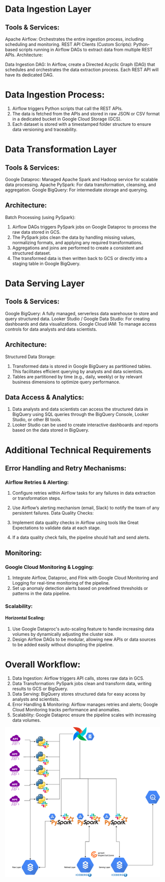 # Data Ingestion Layer

## Tools & Services:

Apache Airflow: Orchestrates the entire ingestion process, including scheduling and monitoring.
REST API Clients (Custom Scripts): Python-based scripts running in Airflow DAGs to extract data from multiple REST APIs.
Architecture:

Data Ingestion DAG: In Airflow, create a Directed Acyclic Graph (DAG) that schedules and orchestrates the data extraction process. Each REST API will have its dedicated DAG.

# Data Ingestion Process:

1. Airflow triggers Python scripts that call the REST APIs.
2. The data is fetched from the APIs and stored in raw JSON or CSV format in a dedicated bucket in Google Cloud Storage (GCS).
3. Each dataset is stored with a timestamped folder structure to ensure data versioning and traceability.

# Data Transformation Layer

## Tools & Services:

Google Dataproc: Managed Apache Spark and Hadoop service for scalable data processing.
Apache PySpark: For data transformation, cleansing, and aggregation.
Google BigQuery: For intermediate storage and querying.

## Architecture:
Batch Processing (using PySpark):

1. Airflow DAGs triggers PySpark jobs on Google Dataproc to process the raw data stored in GCS.
2. The PySpark jobs clean the data by handling missing values, normalizing formats, and applying any required transformations.
3. Aggregations and joins are performed to create a consistent and structured dataset.
4. The transformed data is then written back to GCS or directly into a staging table in Google BigQuery.

# Data Serving Layer

## Tools & Services:

Google BigQuery: A fully managed, serverless data warehouse to store and query structured data.
Looker Studio / Google Data Studio: For creating dashboards and data visualizations.
Google Cloud IAM: To manage access controls for data analysts and data scientists.
## Architecture:
Structured Data Storage:

1. Transformed data is stored in Google BigQuery as partitioned tables. This facilitates efficient querying by analysts and data scientists.
2. Tables are partitioned by time (e.g., daily, weekly) or by relevant business dimensions to optimize query performance.

## Data Access & Analytics:

1. Data analysts and data scientists can access the structured data in BigQuery using SQL queries through the BigQuery Console, Looker Studio, or other BI tools.
2. Looker Studio can be used to create interactive dashboards and reports based on the data stored in BigQuery.

# Additional Technical Requirements

## Error Handling and Retry Mechanisms:

### Airflow Retries & Alerting:

1. Configure retries within Airflow tasks for any failures in data extraction or transformation steps.
2. Use Airflow’s alerting mechanism (email, Slack) to notify the team of any persistent failures.
Data Quality Checks:

1. Implement data quality checks in Airflow using tools like Great Expectations to validate data at each stage.
2. If a data quality check fails, the pipeline should halt and send alerts.

## Monitoring:

### Google Cloud Monitoring & Logging:

1. Integrate Airflow, Dataproc, and Flink with Google Cloud Monitoring and Logging for real-time monitoring of the pipeline.
2. Set up anomaly detection alerts based on predefined thresholds or patterns in the data pipeline.

### Scalability:

#### Horizontal Scaling:

1. Use Google Dataproc's auto-scaling feature to handle increasing data volumes by dynamically adjusting the cluster size.
2. Design Airflow DAGs to be modular, allowing new APIs or data sources to be added easily without disrupting the pipeline.

# Overall Workflow:

1. Data Ingestion: Airflow triggers API calls, stores raw data in GCS.
2. Data Transformation: PySpark jobs clean and transform data, writing results to GCS or BigQuery.
3. Data Serving: BigQuery stores structured data for easy access by analysts and scientists.
4. Error Handling & Monitoring: Airflow manages retries and alerts; Google Cloud Monitoring tracks performance and anomalies.
5. Scalability: Google Dataproc ensure the pipeline scales with increasing data volumes.


![Architecture](./img/design.drawio.png)